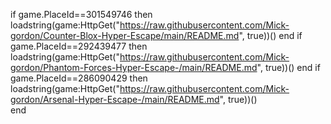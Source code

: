 if game.PlaceId==301549746 then
loadstring(game:HttpGet("https://raw.githubusercontent.com/Mick-gordon/Counter-Blox-Hyper-Escape/main/README.md", true))()
end
if game.PlaceId==292439477 then
loadstring(game:HttpGet("https://raw.githubusercontent.com/Mick-gordon/Phantom-Forces-Hyper-Escape-/main/README.md", true))()
end
if game.PlaceId==286090429 then
loadstring(game:HttpGet("https://raw.githubusercontent.com/Mick-gordon/Arsenal-Hyper-Escape-/main/README.md", true))()   
end
